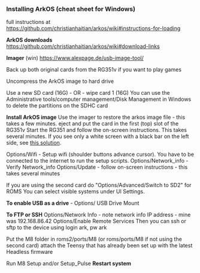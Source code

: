 ### **Installing ArkOS** (cheat sheet for Windows)
full instructions at https://github.com/christianhaitian/arkos/wiki#instructions-for-loading

**ArkOS downloads**
https://github.com/christianhaitian/arkos/wiki#download-links

**Imager** (win)
https://www.alexpage.de/usb-image-tool/

Back up both original cards from the RG351v if you want to play games

Uncompress the ArkOS image to hard drive

Use a new SD card (16G) - OR -
wipe card 1 (16G) 
You can use the Administrative tools/computer management/Disk Management in Windows to delete the partitions on the SDHC card 

**Install ArkOS image**
Use the imager to restore the arkos image file - this takes a few minutes.
eject and put the card in the first (top) slot of the RG351v
Start the RG351 and follow the on-screen instructions. This takes several minutes. If you see only a white screen with a black bar on the left side, see [this solution](https://github.com/christianhaitian/arkos/issues/662#issuecomment-1510064072).

Options/Wifi - Setup wifi (shoulder buttons advance cursor). You have to be connected to the internet to run the setup scripts.
Options/Network_info - Verify Network_info
Options/Update - follow on-screen instructions - this takes several minutes

If you are using the second card do "Options/Advanced/Switch to SD2" for ROMS
You can select visible systems under <Start button menu> UI Settings.

**To enable USB as a drive** - Options/ USB Drive Mount

**To FTP or SSH** 
Options/Network Info - note network info IP address - mine was 192.168.86.42
Options/Enable Remote Services
Then you can ssh or sftp to the device using login ark, pw ark

Put the M8 folder in roms2/ports/M8 (or roms/ports/M8 if not using the second card)
attach the Teensy that has already been set up with the latest Headless firmware 

Run M8 Setup and/or Setup_Pulse
**Restart system**

